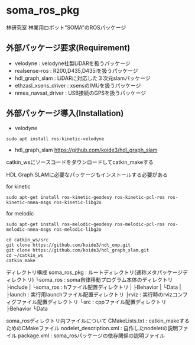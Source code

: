# soma_ros_pkg
林研究室 林業用ロボット"SOMA"のROSパッケージ

## 外部パッケージ要求(Requirement)
* velodyne	: velodyne社製LiDARを扱うパッケージ
* realsense-ros : R200,D435,D435iを扱うパッケージ
* hdl_graph_slam	: LiDARに対応した３次元slamパッケージ
* ethzasl_xsens_driver	: xsensのIMUを扱うパッケージ
* nmea_navsat_driver	: USB接続のGPSを扱うパッケージ

## 外部パッケージ導入(Installation)
* velodyne
```
sudo apt install ros-kinetic-velodyne
```

* hdl_graph_slam
https://github.com/koide3/hdl_graph_slam

catkin_wsにソースコードをダウンロードしてcatkin_makeする

HDL Graph SLAMに必要なパッケージもインストールする必要がある

for kinetic
```
sudo apt-get install ros-kinetic-geodesy ros-kinetic-pcl-ros ros-kinetic-nmea-msgs ros-kinetic-libg2o
```
for melodic
```
sudo apt-get install ros-melodic-geodesy ros-melodic-pcl-ros ros-melodic-nmea-msgs ros-melodic-libg2o

cd catkin_ws/src
git clone https://github.com/koide3/ndt_omp.git
git clone https://github.com/koide3/hdl_graph_slam.git
cd ~/catkin_ws
catkin_make
```

ディレクトリ構成
soma_ros_pkg : ルートディレクトリ(通称メタパッケージディレクトリ)
└soma_ros : soma自律移動プログラム本体のディレクトリ
	├include
	|  └soma_ros : hファイル配置ディレクトリ
	|     ├Behavior
	|	    └Data
  |
	├launch : 実行用launchファイル配置ディレクトリ
	├rviz : 実行時のrvizコンフィグファイル配置ディレクトリ
	└src : cppファイル配置ディレクトリ
		├Behavior
		└Data

soma_rosディレクトリ内ファイルについて
 CMakeLists.txt : catkin_makeするためのCMakeファイル
 nodelet_description.xml : 自作したnodeletの説明ファイル
 package.xml : soma_rosパッケージの依存関係の説明ファイル

